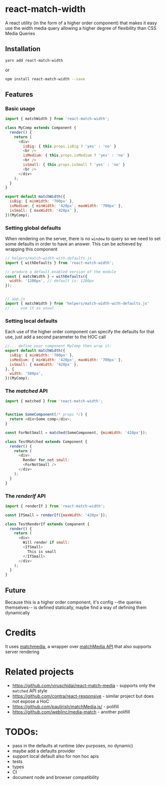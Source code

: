 # react-match-width

A react utility (in the form of a higher order component) that makes it easy use the width media query allowing a higher degree of flexibility than CSS Media Queries

## Installation

```bash
yarn add react-match-width
```

or

```bash
npm install react-match-width --save
```

## Features

### Basic usage
```javascript
import { matchWidth } from 'react-match-width';

class MyComp extends Component {
  render() {
    return (
      <div>
        isBig: { this.props.isBig ? 'yes' : 'no' }
        <br />
        isMedium: { this.props.isMedium ? 'yes' : 'no' }
        <br />
        isSmall: { this.props.isSmall ? 'yes' : 'no' }
        <br />
      </div>
    );
  }
}

export default matchWidth({
  isBig: { minWidth: '700px' },
  isMedium: { minWidth: '420px', maxWidth: '700px' },
  isSmall: { maxWidth: '420px' },
})(MyComp);
```

### Setting global defaults

When rendering on the server, there is no `window` to query so we need to set some defaults in order to have an answer. This can be achieved by wrapping this component

```javascript
// helpers/match-width-with-defaults.js
import { withDefaults } from 'react-match-width';

// produce a default enabled version of the module
const { matchWidth } = withDefaults({
  width: '1200px', // default is: 1280px
});


// app.js
import { matchWidth } from 'helpers/match-width-with-defaults.js'
// ... use it as usual
```

### Setting local defaults

Each use of the higher order component can specify the defaults for that use, just add a second parameter to the HOC call

```javascript
//... define your component MyComp then wrap it:
export default matchWidth({
  isBig: { minWidth: '700px' },
  isMedium: { minWidth: '420px', maxWidth: '700px' },
  isSmall: { maxWidth: '420px' },
}, {
  width: '500px',
})(MyComp);
```

### The _matched_ API

```javascript
import { matched } from 'react-match-width';


function SomeComponent(/* props */) {
  return <div>Some comp</div>;
}

const ForNotSmall = matched(SomeComponent, {minWidth: '420px'});

class TestMatched extends Component {
  render() {
    return (
      <div>
        Render for not-small:
        <ForNotSmall />
      </div>
    );
  }
}
```

### The _renderIf_ API

```javascript
import { renderIf } from 'react-match-width';

const IfSmall = renderIf({maxWidth: '420px'});

class TestRenderIf extends Component {
  render() {
    return (
      <div>
        Will render if small:
        <IfSmall>
          This is small
        </IfSmall>
      </div>
    );
  }
}
```

## Future

Because this is a higher order component, it's config --the queries themselves-- is defined statically, maybe find a way of defining them dynamically 

# Credits

It uses [matchmedia](https://github.com/iceddev/matchmedia), a wrapper over [matchMedia API](https://developer.mozilla.org/en-US/docs/Web/API/Window/matchMedia) that also supports server rendering

# Related projects

* https://github.com/viruschidai/react-match-media - supports only the `matched` API style
* https://github.com/contra/react-responsive - similar project but does not expose a HoC
* https://github.com/paulirish/matchMedia.js/ - polifill
* https://github.com/weblinc/media-match - another polifill


# TODOs:

* pass in the defaults at runtime (dev purposes, no dynamic)
* maybe add a defaults provider
* support local default also for non hoc apis
* tests
* types
* CI
* document node and browser compatibility